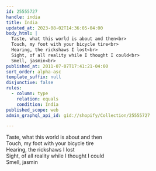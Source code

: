 ```yaml
---
id: 25555727
handle: india
title: India
updated_at: 2023-08-02T14:36:05-04:00
body_html: |
  Taste, what this world is about and then<br>
  Touch, my foot with your bicycle tire<br>
  Hearing, the rickshaws I lost<br>
  Sight, of all reality while I thought I could<br>
  Smell, jasmin<br>
published_at: 2011-07-07T17:41:21-04:00
sort_order: alpha-asc
template_suffix: null
disjunctive: false
rules:
  - column: type
    relation: equals
    condition: India
published_scope: web
admin_graphql_api_id: gid://shopify/Collection/25555727

---
```


Taste, what this world is about and then  
Touch, my foot with your bicycle tire  
Hearing, the rickshaws I lost  
Sight, of all reality while I thought I could  
Smell, jasmin